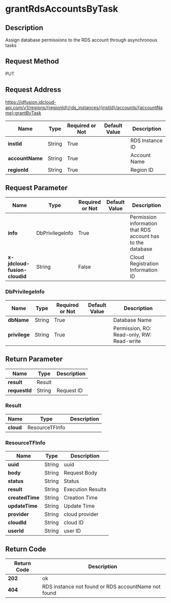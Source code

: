 # grantRdsAccountsByTask


## Description
Assign database permissions to the RDS account through asynchronous tasks

## Request Method
PUT

## Request Address
https://jdfusion.jdcloud-api.com/v1/regions/{regionId}/rds_instances/{instId}/accounts/{accountName}:grantByTask

|Name|Type|Required or Not|Default Value|Description|
|---|---|---|---|---|
|**instId**|String|True| |RDS Instance ID|
|**accountName**|String|True| |Account Name|
|**regionId**|String|True| |Region ID|

## Request Parameter
|Name|Type|Required or Not|Default Value|Description|
|---|---|---|---|---|
|**info**|DbPrivilegeInfo|True| |Permission information that RDS account has to the database|
|**x-jdcloud-fusion-cloudid**|String|False| |Cloud Registration Information ID|

### DbPrivilegeInfo
|Name|Type|Required or Not|Default Value|Description|
|---|---|---|---|---|
|**dbName**|String|True| |Database Name|
|**privilege**|String|True| |Permission, RO: Read-only, RW: Read-write|

## Return Parameter
|Name|Type|Description|
|---|---|---|
|**result**|Result| |
|**requestId**|String|Request ID|

### Result
|Name|Type|Description|
|---|---|---|
|**cloud**|ResourceTFInfo| |
### ResourceTFInfo
|Name|Type|Description|
|---|---|---|
|**uuid**|String|uuid|
|**body**|String|Request Body|
|**status**|String|Status|
|**result**|String|Execution Results|
|**createdTime**|String|Creation Time|
|**updateTime**|String|Update Time|
|**provider**|String|cloud provider|
|**cloudId**|String|cloud ID|
|**userId**|String|user ID|

## Return Code
|Return Code|Description|
|---|---|
|**202**|ok|
|**404**|RDS instance not found or RDS accountName not found|
